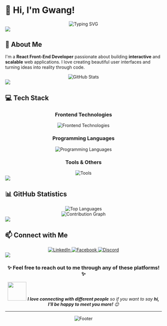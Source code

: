 # 👋 Hi, I'm Gwang!

<div align="center">
  <img src="https://readme-typing-svg.herokuapp.com?font=Fira+Code&size=30&pause=1000&color=36BCF7&center=true&vCenter=true&width=600&lines=React+Front-End+Developer;Passionate+about+Web+Development;Building+Interactive+Applications;Always+Learning+New+Technologies" alt="Typing SVG" />
</div>

<img src="https://user-images.githubusercontent.com/73097560/115834477-dbab4500-a447-11eb-908a-139a6edaec5c.gif">

## 🚀 About Me

I'm a **React Front-End Developer** passionate about building **interactive** and **scalable** web applications. I love creating beautiful user interfaces and turning ideas into reality through code.

<div align="center">
  <img src="https://github-readme-stats.vercel.app/api?username=gwang08&show_icons=true&theme=radical&hide_border=true&bg_color=0D1117&title_color=F85D7F&icon_color=F8D866&text_color=FFFFFF" alt="GitHub Stats" />
</div>

<img src="https://user-images.githubusercontent.com/73097560/115834477-dbab4500-a447-11eb-908a-139a6edaec5c.gif">

## 💻 Tech Stack

<div align="center">
  
### Frontend Technologies
<img src="https://skillicons.dev/icons?i=html,css,js,ts,react,nextjs,bootstrap" alt="Frontend Technologies" />

### Programming Languages
<img src="https://skillicons.dev/icons?i=c,cpp,java,python" alt="Programming Languages" />

### Tools & Others
<img src="https://skillicons.dev/icons?i=git,github,vscode,figma,npm" alt="Tools" />

</div>

<img src="https://user-images.githubusercontent.com/73097560/115834477-dbab4500-a447-11eb-908a-139a6edaec5c.gif">

## 📊 GitHub Statistics

<div align="center">
  <img src="https://github-readme-stats.vercel.app/api/top-langs/?username=gwang08&layout=compact&theme=radical&hide_border=true&bg_color=0D1117&title_color=F85D7F&text_color=FFFFFF" alt="Top Languages" />
</div>



<div align="center">
  <img src="https://github-readme-activity-graph.vercel.app/graph?username=gwang08&bg_color=0D1117&color=F85D7F&line=F8D866&point=FFFFFF&area_color=F85D7F&area=true&hide_border=true&custom_title=Gwang's%20Contribution%20Graph" alt="Contribution Graph" />
</div>



<img src="https://user-images.githubusercontent.com/73097560/115834477-dbab4500-a447-11eb-908a-139a6edaec5c.gif">



## 📫 Connect with Me

<div align="center">
  <a href="https://www.linkedin.com/in/gwangprogrammer/">
    <img src="https://img.shields.io/badge/LinkedIn-0077B5?style=for-the-badge&logo=linkedin&logoColor=white" alt="LinkedIn" />
  </a>
  <a href="https://www.facebook.com/minhwan0209/">
    <img src="https://img.shields.io/badge/Facebook-1877F2?style=for-the-badge&logo=facebook&logoColor=white" alt="Facebook" />
  </a>
  <a href="https://discord.com/users/minhwan1505">
    <img src="https://img.shields.io/badge/Discord-5865F2?style=for-the-badge&logo=discord&logoColor=white" alt="Discord" />
  </a>
</div>

<img src="https://user-images.githubusercontent.com/73097560/115834477-dbab4500-a447-11eb-908a-139a6edaec5c.gif">


<div align="center">
  <h3>✨ Feel free to reach out to me through any of these platforms! ✨</h3>
  <p>
    <img src="https://media.giphy.com/media/LnQjpWaON8nhr21vNW/giphy.gif" width="60">
    <em><b>I love connecting with different people</b> so if you want to say <b>hi, I'll be happy to meet you more!</b> 😊</em>
  </p>
</div>

---

<div align="center">
  <img src="https://capsule-render.vercel.app/api?type=waving&color=gradient&height=100&section=footer&width=100%" alt="Footer" />
</div>
